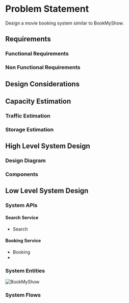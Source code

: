 # Problem Statement
Design a movie booking system similar to BookMyShow.

## Requirements
### Functional Requirements

### Non Functional Requirements

## Design Considerations

## Capacity Estimation
### Traffic Estimation
### Storage Estimation

## High Level System Design
### Design Diagram

### Components

## Low Level System Design
### System APIs
#### Search Service
* Search
#### Booking Service
* Booking
* 
### System Entities
![BookMyShow](https://user-images.githubusercontent.com/33038109/230956141-2a77bf91-e266-4f5c-a195-c81aeafb3cc2.png)

### System Flows
